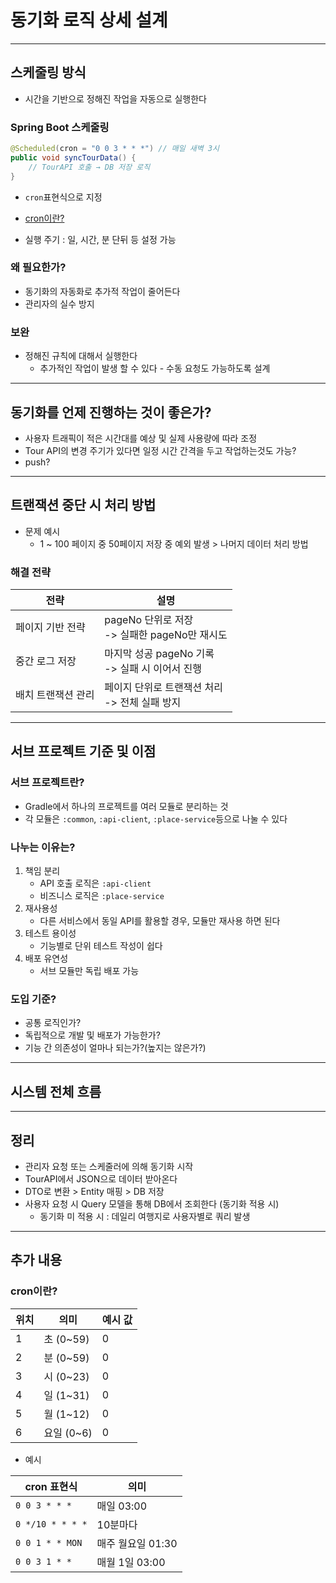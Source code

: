 # 동기화 로직 상세 설계
---
## 스케줄링 방식
+ 시간을 기반으로 정해진 작업을 자동으로 실행한다

### Spring Boot 스케줄링
```java
@Scheduled(cron = "0 0 3 * * *") // 매일 새벽 3시
public void syncTourData() {
    // TourAPI 호출 → DB 저장 로직
}
```
+ `cron`표현식으로 지정 
- [cron이란?](#cron이란?)
+ 실행 주기 : 일, 시간, 분 단뒤 등 설정 가능

### 왜 필요한가?
+ 동기화의 자동화로 추가적 작업이 줄어든다
+ 관리자의 실수 방지

### 보완
+ 정해진 규칙에 대해서 실행한다
  + 추가적인 작업이 발생 할 수 있다 - 수동 요청도 가능하도록 설계

---

## 동기화를 언제 진행하는 것이 좋은가?
+ 사용자 트래픽이 적은 시간대를 예상 및 실제 사용량에 따라 조정
+ Tour API의 변경 주기가 있다면 일정 시간 간격을 두고 작업하는것도 가능?
+ push?

---

## 트랜잭션 중단 시 처리 방법
+ 문제 예시
  + 1 ~ 100 페이지 중 50페이지 저장 중 예외 발생 > 나머지 데이터 처리 방법

### 해결 전략
| 전략 | 설명 |
| --- | --- |
| 페이지 기반 전략 | pageNo 단위로 저장<br>-> 실패한 pageNo만 재시도 |
| 중간 로그 저장 | 마지막 성공 pageNo 기록<br>-> 실패 시 이어서 진행 |
| 배치 트랜잭션 관리 | 페이지 단위로 트랜잭션 처리<br>-> 전체 실패 방지 |

---

## 서브 프로젝트 기준 및 이점
### 서브 프로젝트란?
+ Gradle에서 하나의 프로젝트를 여러 모듈로 분리하는 것
+ 각 모듈은 `:common`, `:api-client`, `:place-service`등으로 나눌 수 있다

### 나누는 이유는?
1. 책임 분리
   + API 호출 로직은 `:api-client`
   + 비즈니스 로직은 `:place-service`
2. 재사용성
   + 다른 서비스에서 동일 API를 활용할 경우, 모듈만 재사용 하면 된다
3. 테스트 용이성
   + 기능별로 단위 테스트 작성이 쉽다
4. 배포 유연성
   + 서브 모듈만 독립 배포 가능

### 도입 기준?
+ 공통 로직인가?
+ 독립적으로 개발 및 배포가 가능한가?
+ 기능 간 의존성이 얼마나 되는가?(높지는 않은가?)

---

## 시스템 전체 흐름


---

## 정리
+ 관리자 요청 또는 스케줄러에 의해 동기화 시작
+ TourAPI에서 JSON으로 데이터 받아온다
+ DTO로 변환 > Entity 매핑 > DB 저장
+ 사용자 요청 시 Query 모델을 통해 DB에서 조회한다 (동기화 적용 시)
  + 동기화 미 적용 시 : 데일리 여행지로 사용자별로 쿼리 발생

---

## 추가 내용
### cron이란?

| 위치 | 의미 | 예시 값 |
| --- | --- | --- |
| 1 | 초 (0~59) | 0 |
| 2 | 분 (0~59) | 0 |
| 3 | 시 (0~23) | 0 |
| 4 | 일 (1~31) | 0 |
| 5 | 월 (1~12) | 0 |
| 6 | 요일 (0~6) | 0 |

+ 예시

| cron 표현식 | 의미 |
|----------|----|
| `0 0 3 * * *` | 매일 03:00 |
| `0 */10 * * * *` | 10분마다 |
| `0 0 1 * * MON` | 매주 월요일 01:30 |
| `0 0 3 1 * *` | 매월 1일 03:00 |